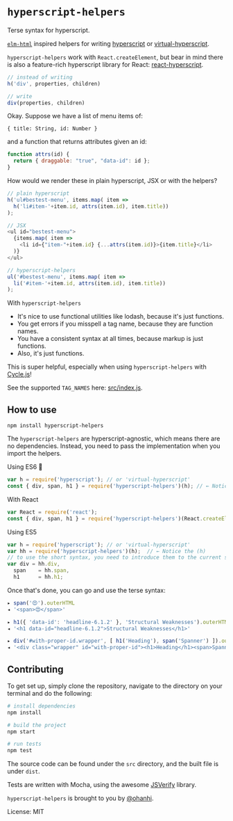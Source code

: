 # `hyperscript-helpers`

Terse syntax for hyperscript.

[`elm-html`](https://github.com/evancz/elm-html) inspired helpers for writing [hyperscript](https://github.com/dominictarr/hyperscript) or [virtual-hyperscript](https://github.com/Matt-Esch/virtual-dom/tree/master/virtual-hyperscript).

`hyperscript-helpers` work with `React.createElement`, but bear in mind there is also a feature-rich hyperscript library for React: [react-hyperscript](https://github.com/mlmorg/react-hyperscript).

```javascript
// instead of writing
h('div', properties, children)

// write
div(properties, children)
```

Okay. Suppose we have a list of menu items of:

`{ title: String, id: Number }`

and a function that returns attributes given an id:

```javascript
function attrs(id) {
  return { draggable: "true", "data-id": id };
}
```


How would we render these in plain hyperscript, JSX or with the helpers?

```javascript
// plain hyperscript
h('ul#bestest-menu', items.map( item =>
  h('li#item-'+item.id, attrs(item.id), item.title))
);

// JSX
<ul id="bestest-menu">
  {items.map( item =>
    <li id={"item-"+item.id} {...attrs(item.id)}>{item.title}</li>
  )}
</ul>

// hyperscript-helpers
ul('#bestest-menu', items.map( item =>
  li('#item-'+item.id, attrs(item.id), item.title))
);
```

With `hyperscript-helpers`

* It's nice to use functional utilities like lodash, because it's just functions.
* You get errors if you misspell a tag name, because they are function names.
* You have a consistent syntax at all times, because markup is just functions.
* Also, it's just functions.


This is super helpful, especially when using `hyperscript-helpers` with [Cycle.js](http://cycle.js.org/)!

See the supported `TAG_NAMES` here: [src/index.js](src/index.js).


## How to use

```
npm install hyperscript-helpers
```

The `hyperscript-helpers` are hyperscript-agnostic, which means there are no dependencies. Instead, you need to pass the implementation when you import the helpers.

Using ES6 :sparkling_heart:

```javascript
var h = require('hyperscript'); // or 'virtual-hyperscript'
const { div, span, h1 } = require('hyperscript-helpers')(h); // ← Notice the (h)
```

With React

```javascript
var React = require('react');
const { div, span, h1 } = require('hyperscript-helpers')(React.createElement); // ← Notice the (React.createElement)
```

Using ES5

```javascript
var h = require('hyperscript'); // or 'virtual-hyperscript'
var hh = require('hyperscript-helpers')(h);  // ← Notice the (h)
// to use the short syntax, you need to introduce them to the current scope
var div = hh.div,
  span    = hh.span,
  h1      = hh.h1;
```


Once that's done, you can go and use the terse syntax:

```javascript
▸ span('😍').outerHTML
◂ '<span>😍</span>'

▸ h1({ 'data-id': 'headline-6.1.2' }, 'Structural Weaknesses').outerHTML
◂ '<h1 data-id="headline-6.1.2">Structural Weaknesses</h1>'

▸ div('#with-proper-id.wrapper', [ h1('Heading'), span('Spanner') ]).outerHTML
◂ '<div class="wrapper" id="with-proper-id"><h1>Heading</h1><span>Spanner</span></div>'
```

## Contributing

To get set up, simply clone the repository, navigate to the directory on your terminal
and do the following:

```bash
# install dependencies
npm install

# build the project
npm start

# run tests
npm test
```

The source code can be found under the `src` directory, and the built file is under `dist`.

Tests are written with Mocha, using the awesome [JSVerify](http://jsverify.github.io/) library.



`hyperscript-helpers` is brought to you by [@ohanhi](https://twitter.com/ohanhi/).

License: MIT

